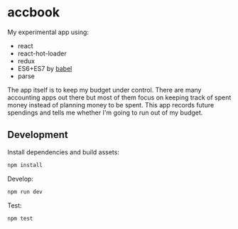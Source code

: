 # accbook

My experimental app using:

- react
- react-hot-loader
- redux
- ES6+ES7 by [babel](https://github.com/babel/babel)
- parse

The app itself is to keep my budget under control. There are many accounting apps out there but most of them focus on keeping track of spent money instead of planning money to be spent. This app records future spendings and tells me whether I'm going to run out of my budget.

## Development

Install dependencies and build assets:

```sh
npm install
```

Develop:

```sh
npm run dev
```

Test:

```sh
npm test
```
